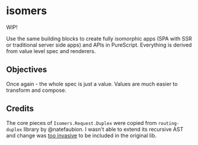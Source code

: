 # isomers

WIP!

Use the same building blocks to create fully isomorphic apps (SPA with SSR or traditional server side apps) and APIs in PureScript. Everything is derived from value level spec and renderers.

## Objectives

Once again - the whole spec is just a value. Values are much easier to transform and compose.

## Credits

The core pieces of `Isomers.Request.Duplex` were copied from `routing-duplex` library by @natefaubion. I wasn't able to extend its recursive AST and change was [too invasive](https://github.com/natefaubion/purescript-routing-duplex/issues/19) to be included in the original lib.

